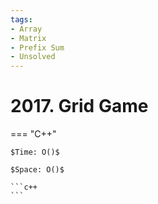 ```yaml
---
tags:
- Array
- Matrix
- Prefix Sum
- Unsolved
---
```



# 2017. Grid Game

=== "C++"

    $Time: O()$

    $Space: O()$

    ```c++
    ```